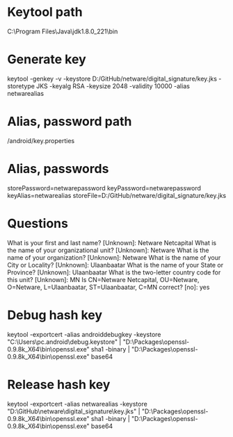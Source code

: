 # Keytool path
C:\Program Files\Java\jdk1.8.0_221\bin

# Generate key
keytool -genkey -v -keystore D:/GitHub/netware/digital_signature/key.jks -storetype JKS -keyalg RSA -keysize 2048 -validity 10000 -alias netwarealias

# Alias, password path
<app dir>/android/key.properties

# Alias, passwords
storePassword=netwarepassword
keyPassword=netwarepassword
keyAlias=netwarealias
storeFile=D:/GitHub/netware/digital_signature/key.jks

# Questions
What is your first and last name?
  [Unknown]:  Netware Netcapital
What is the name of your organizational unit?
  [Unknown]:  Netware
What is the name of your organization?
  [Unknown]:  Netware
What is the name of your City or Locality?
  [Unknown]:  Ulaanbaatar
What is the name of your State or Province?
  [Unknown]:  Ulaanbaatar
What is the two-letter country code for this unit?
  [Unknown]:  MN
Is CN=Netware Netcapital, OU=Netware, O=Netware, L=Ulaanbaatar, ST=Ulaanbaatar, C=MN correct?
  [no]:  yes
  
# Debug hash key
keytool -exportcert -alias androiddebugkey -keystore "C:\Users\pc\.android\debug.keystore" | "D:\Packages\openssl-0.9.8k_X64\bin\openssl.exe" sha1 -binary | "D:\Packages\openssl-0.9.8k_X64\bin\openssl.exe" base64

# Release hash key
keytool -exportcert -alias netwarealias -keystore "D:\GitHub\netware\digital_signature\key.jks" | "D:\Packages\openssl-0.9.8k_X64\bin\openssl.exe" sha1 -binary | "D:\Packages\openssl-0.9.8k_X64\bin\openssl.exe" base64